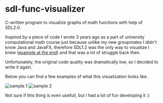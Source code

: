 # sdl-func-visualizer
C-written program to visualize graphs of math functions with help of SDL2.0. 

Inspired by a piece of code I wrote 3 years ago as a part of university computational math course just because unlike my new groupmates I didn't know Java and JavaFX, therefore SDL1.2 was the only way to visualize I knew ([example at the end](https://github.com/dimaglushkov/itmo-se-reports/blob/main/2-1/computational-math/%D0%92%D0%9C-%D0%BB%D0%B0%D0%B1-3.pdf)) and that was a lot of struggle back then. 

Unfortunately, the original code quality was dramatically low, so I decided to write it again.

Below you can find a few examples of what this visualization looks like.

![sample 1](https://github.com/dimaglushkov/sdl-func-visualizer/blob/main/samples/sample-1.png?raw=true)
![sample 2](https://github.com/dimaglushkov/sdl-func-visualizer/blob/main/samples/sample-2.png?raw=true)

Not sure if this thing is even usefull, but I had a lot of fun developing it :)

